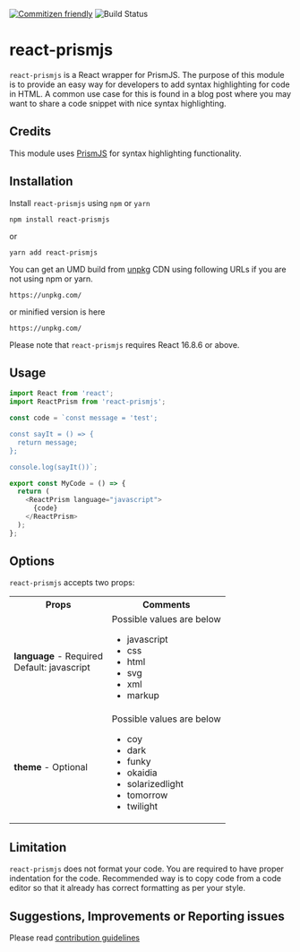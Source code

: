 [![Commitizen friendly](https://img.shields.io/badge/commitizen-friendly-brightgreen.svg)](http://commitizen.github.io/cz-cli/)
![Build Status](https://dev.azure.com/Versant-Digital/Open%20Source/_apis/build/status/versant-digital.react-prismjs?branchName=master)

# react-prismjs

`react-prismjs` is a React wrapper for PrismJS. The purpose of this module is to provide an easy way for developers to add syntax highlighting for code in HTML. A common use case for this is found in a blog post where you may want to share a code snippet with nice syntax highlighting.  

## Credits

This module uses [PrismJS](https://prismjs.com/) for syntax highlighting functionality.

## Installation

Install `react-prismjs` using `npm` or `yarn`

```
npm install react-prismjs
```
or
```
yarn add react-prismjs
```

You can get an UMD build from [unpkg](https://unpkg.com/) CDN using following URLs if you are not using npm or yarn.

```
https://unpkg.com/
```
or minified version is here
```
https://unpkg.com/
```

Please note that `react-prismjs` requires React 16.8.6 or above.

## Usage

```javascript
import React from 'react';
import ReactPrism from 'react-prismjs';

const code = `const message = 'test';

const sayIt = () => {
  return message;
};

console.log(sayIt())`;

export const MyCode = () => {
  return (
    <ReactPrism language="javascript">
      {code}
    </ReactPrism>
  );
};
```

## Options

`react-prismjs` accepts two props:

<table>
    <tbody>
        <tr>
            <th>Props</th>
            <th>Comments</th>
        </tr>
        <tr>
            <td>
                <b>language</b> - Required <br /> Default: javascript
            </td>
            <td>
                Possible values are below
                <ul>
                    <li>javascript</li>
                    <li>css</li>
                    <li>html</li>
                    <li>svg</li>
                    <li>xml</li>
                    <li>markup</li>
                </ul>
            </td>
        </tr>
        <tr>
            <td>
                <b>theme</b> - Optional
            </td>
            <td>
                Possible values are below
                <ul>
                    <li>coy</li>
                    <li>dark</li>
                    <li>funky</li>
                    <li>okaidia</li>
                    <li>solarizedlight</li>
                    <li>tomorrow</li>
                    <li>twilight</li>
                </ul>
            </td>
        </tr>
    </tbody>
</table>


## Limitation

`react-prismjs` does not format your code. You are required to have proper indentation for the code. Recommended way is to copy code from a code editor so that it already has correct formatting as per your style. 

## Suggestions, Improvements or Reporting issues

Please read [contribution guidelines](https://github.com/versant-digital/react-prismjs/blob/master/CONTRIBUTING.md)
